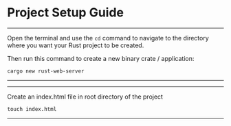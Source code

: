 # Project Setup Guide
_______________________________________________________________________________


Open the terminal and use the `cd` command to navigate to the directory where
you want your Rust project to be created.

Then run this command to create a new binary crate / application:

`cargo new rust-web-server`
_______________________________________________________________________________




_______________________________________________________________________________

Create an index.html file in root directory of the project

```
touch index.html
```
_______________________________________________________________________________
